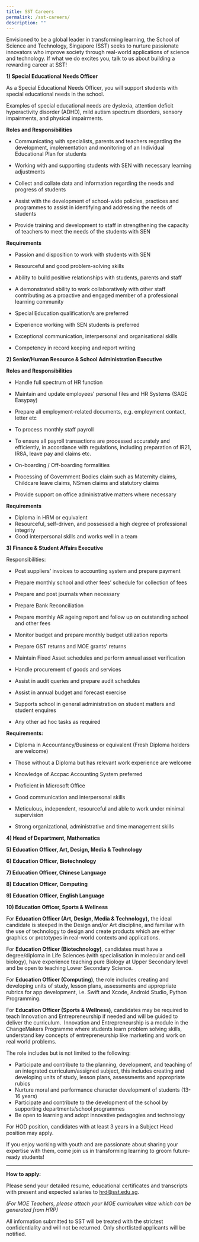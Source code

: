 ```yaml
---
title: SST Careers
permalink: /sst-careers/
description: ""
---
```

Envisioned to be a global leader in transforming learning, the School of Science and Technology, Singapore (SST) seeks to nurture passionate innovators who improve society through real-world applications of science and technology. If what we do excites you, talk to us about building a rewarding career at SST!

**1) Special Educational Needs Officer**

As a Special Educational Needs Officer, you will support students with special educational needs in the school. 

Examples of special educational needs are dyslexia, attention deficit hyperactivity disorder (ADHD), mild autism spectrum disorders, sensory impairments, and physical impairments.

  

**Roles and Responsibilities**
*   Communicating with specialists, parents and teachers regarding the development, implementation and monitoring of an Individual Educational Plan for students
    
*   Working with and supporting students with SEN with necessary learning adjustments
    
*   Collect and collate data and information regarding the needs and progress of students
    
*   Assist with the development of school-wide policies, practices and programmes to assist in identifying and addressing the needs of students
    
*   Provide training and development to staff in strengthening the capacity of teachers to meet the needs of the students with SEN
    

**Requirements**

*   Passion and disposition to work with students with SEN
    
*   Resourceful and good problem-solving skills
    
*   Ability to build positive relationships with students, parents and staff
    
*   A demonstrated ability to work collaboratively with other staff contributing as a proactive and engaged member of a professional learning community
    
*   Special Education qualification/s are preferred
    
*   Experience working with SEN students is preferred
    
*   Exceptional communication, interpersonal and organisational skills
    
*   Competency in record keeping and report writing
    

  

**2) Senior/Human Resource & School Administration Executive**

  

**Roles and Responsibilities**

*   Handle full spectrum of HR function
*   Maintain and update employees' personal files and HR Systems (SAGE Easypay)
*   Prepare all employment-related documents, e.g. employment contact, letter etc  
    
*   To process monthly staff payroll
*   To ensure all payroll transactions are processed accurately and efficiently, in accordance with regulations, including preparation of IR21, IR8A, leave pay and claims etc.
*   On-boarding / Off-boarding formalities
*   Processing of Government Bodies claim such as Maternity claims, Childcare leave claims, NSmen claims and statutory claims
*   Provide support on office administrative matters where necessary

**Requirements**

*   Diploma in HRM or equivalent
*   Resourceful, self-driven, and possessed a high degree of professional integrity
*   Good interpersonal skills and works well in a team

**3) Finance & Student Affairs Executive**

Responsibilities:

*   Post suppliers’ invoices to accounting system and prepare payment
    
*   Prepare monthly school and other fees’ schedule for collection of fees
    
*   Prepare and post journals when necessary
    
*   Prepare Bank Reconciliation
    
*   Prepare monthly AR ageing report and follow up on outstanding school and other fees
    
*   Monitor budget and prepare monthly budget utilization reports
    
*   Prepare GST returns and MOE grants’ returns
    
*   Maintain Fixed Asset schedules and perform annual asset verification
    
*   Handle procurement of goods and services
    
*   Assist in audit queries and prepare audit schedules
    
*   Assist in annual budget and forecast exercise
    
*   Supports school in general administration on student matters and student enquires
*   Any other ad hoc tasks as required
    

**Requirements:**

*   Diploma in Accountancy/Business or equivalent (Fresh Diploma holders are welcome)
    
*   Those without a Diploma but has relevant work experience are welcome
    
*   Knowledge of Accpac Accounting System preferred  
    
*   Proficient in Microsoft Office
    
*   Good communication and interpersonal skills
    
*   Meticulous, independent, resourceful and able to work under minimal supervision
    
*   Strong organizational, administrative and time management skills


**4) Head of Department, Mathematics**

**5) Education Officer, Art, Design, Media & Technology**

**6) Education Officer, Biotechnology**

**7) Education Officer, Chinese Language**

**8) Education Officer, Computing**

**9) Education Officer, English Language**

**10) Education Officer, Sports & Wellness**

For **Education Officer (Art, Design, Media & Technology),** the ideal candidate is steeped in the Design and/or Art discipline, and familiar with the use of technology to design and create products which are either graphics or prototypes in real-world contexts and applications.

For **Education Officer (Biotechnology)**, candidates must have a degree/diploma in Life Sciences (with specialisation in molecular and cell biology), have experience teaching pure Biology at Upper Secondary level and be open to teaching Lower Secondary Science. 

For **Education Officer (Computing)**, the role includes creating and developing units of study, lesson plans, assessments and appropriate rubrics for app development, i.e. Swift and Xcode, Android Studio, Python Programming.

For **Education Officer (Sports & Wellness)**, candidates may be required to teach Innovation and Entrepreneurship if needed and will be guided to deliver the curriculum.  Innovation and Entrepreneurship is a module in the ChangeMakers Programme where students learn problem solving skills, understand key concepts of entrepreneurship like marketing and work on real world problems. 

The role includes but is not limited to the following:

*   Participate and contribute to the planning, development, and teaching of an integrated curriculum/assigned subject, this includes creating and developing units of study, lesson plans, assessments and appropriate rubics
*   Nurture moral and performance character development of students (13-16 years)
*   Participate and contribute to the development of the school by supporting departments/school programmes
*   Be open to learning and adopt innovative pedagogies and technology

For HOD position, candidates with at least 3 years in a Subject Head position may apply.

If you enjoy working with youth and are passionate about sharing your expertise with them, come join us in transforming learning to groom future-ready students!

* * *

**How to apply:**

Please send your detailed resume, educational certificates and transcripts with present and expected salaries to [hrd@sst.edu.sg](mailto:hrd@sst.edu.sg).

_(For MOE Teachers, please attach your MOE curriculum vitae which can be generated from HRP)_

All information submitted to SST will be treated with the strictest confidentiality and will not be returned. Only shortlisted applicants will be notified.